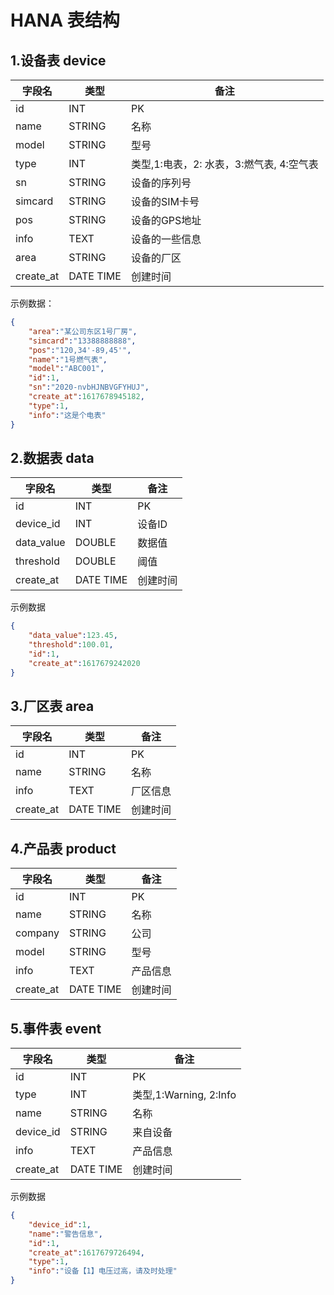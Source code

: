 # HANA 表结构

## 1.设备表 device

| 字段名    | 类型      | 备注                                     |
| --------- | --------- | ---------------------------------------- |
| id        | INT       | PK                                       |
| name      | STRING    | 名称                                     |
| model     | STRING    | 型号                                     |
| type      | INT       | 类型,1:电表，2: 水表，3:燃气表, 4:空气表 |
| sn        | STRING    | 设备的序列号                             |
| simcard   | STRING    | 设备的SIM卡号                            |
| pos   | STRING    | 设备的GPS地址                         |
| info      | TEXT      | 设备的一些信息                           |
| area      | STRING    | 设备的厂区                               |
| create_at | DATE TIME | 创建时间                                 |

示例数据：

```json
{
    "area":"某公司东区1号厂房",
    "simcard":"13388888888",
    "pos":"120,34'-89,45'",
    "name":"1号燃气表",
    "model":"ABC001",
    "id":1,
    "sn":"2020-nvbHJNBVGFYHUJ",
    "create_at":1617678945182,
    "type":1,
    "info":"这是个电表"
}
```

## 2.数据表 data

| 字段名     | 类型      | 备注     |
| ---------- | --------- | -------- |
| id         | INT       | PK       |
| device_id  | INT       | 设备ID   |
| data_value | DOUBLE    | 数据值   |
| threshold  | DOUBLE    | 阈值     |
| create_at  | DATE TIME | 创建时间 |

示例数据

```json
{
    "data_value":123.45,
    "threshold":100.01,
    "id":1,
    "create_at":1617679242020
}
```



## 3.厂区表 area

| 字段名    | 类型      | 备注     |
| --------- | --------- | -------- |
| id        | INT       | PK       |
| name      | STRING    | 名称     |
| info      | TEXT      | 厂区信息 |
| create_at | DATE TIME | 创建时间 |

## 4.产品表 product

| 字段名    | 类型      | 备注     |
| --------- | --------- | -------- |
| id        | INT       | PK       |
| name      | STRING    | 名称     |
| company     | STRING    | 公司     |
| model      | STRING    | 型号     |
| info      | TEXT      | 产品信息 |
| create_at | DATE TIME | 创建时间 |

## 5.事件表 event

| 字段名    | 类型      | 备注     |
| --------- | --------- | -------- |
| id        | INT       | PK       |
| type        | INT       | 类型,1:Warning, 2:Info      |
| name      | STRING    | 名称     |
| device_id | STRING    | 来自设备  |
| info      | TEXT      | 产品信息 |
| create_at | DATE TIME | 创建时间 |

示例数据

```json
{
    "device_id":1,
    "name":"警告信息",
    "id":1,
    "create_at":1617679726494,
    "type":1,
    "info":"设备【1】电压过高，请及时处理"
}
```

